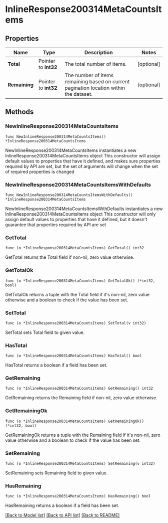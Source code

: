 # InlineResponse200314MetaCountsItems

## Properties

Name | Type | Description | Notes
------------ | ------------- | ------------- | -------------
**Total** | Pointer to **int32** | The total number of items. | [optional] 
**Remaining** | Pointer to **int32** | The number of items remaining based on current pagination location within the dataset. | [optional] 

## Methods

### NewInlineResponse200314MetaCountsItems

`func NewInlineResponse200314MetaCountsItems() *InlineResponse200314MetaCountsItems`

NewInlineResponse200314MetaCountsItems instantiates a new InlineResponse200314MetaCountsItems object
This constructor will assign default values to properties that have it defined,
and makes sure properties required by API are set, but the set of arguments
will change when the set of required properties is changed

### NewInlineResponse200314MetaCountsItemsWithDefaults

`func NewInlineResponse200314MetaCountsItemsWithDefaults() *InlineResponse200314MetaCountsItems`

NewInlineResponse200314MetaCountsItemsWithDefaults instantiates a new InlineResponse200314MetaCountsItems object
This constructor will only assign default values to properties that have it defined,
but it doesn't guarantee that properties required by API are set

### GetTotal

`func (o *InlineResponse200314MetaCountsItems) GetTotal() int32`

GetTotal returns the Total field if non-nil, zero value otherwise.

### GetTotalOk

`func (o *InlineResponse200314MetaCountsItems) GetTotalOk() (*int32, bool)`

GetTotalOk returns a tuple with the Total field if it's non-nil, zero value otherwise
and a boolean to check if the value has been set.

### SetTotal

`func (o *InlineResponse200314MetaCountsItems) SetTotal(v int32)`

SetTotal sets Total field to given value.

### HasTotal

`func (o *InlineResponse200314MetaCountsItems) HasTotal() bool`

HasTotal returns a boolean if a field has been set.

### GetRemaining

`func (o *InlineResponse200314MetaCountsItems) GetRemaining() int32`

GetRemaining returns the Remaining field if non-nil, zero value otherwise.

### GetRemainingOk

`func (o *InlineResponse200314MetaCountsItems) GetRemainingOk() (*int32, bool)`

GetRemainingOk returns a tuple with the Remaining field if it's non-nil, zero value otherwise
and a boolean to check if the value has been set.

### SetRemaining

`func (o *InlineResponse200314MetaCountsItems) SetRemaining(v int32)`

SetRemaining sets Remaining field to given value.

### HasRemaining

`func (o *InlineResponse200314MetaCountsItems) HasRemaining() bool`

HasRemaining returns a boolean if a field has been set.


[[Back to Model list]](../README.md#documentation-for-models) [[Back to API list]](../README.md#documentation-for-api-endpoints) [[Back to README]](../README.md)


